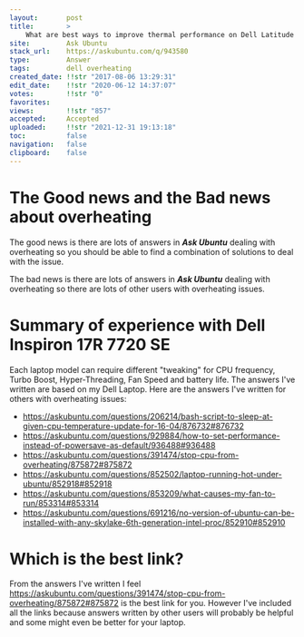 ```yaml
---
layout:       post
title:        >
    What are best ways to improve thermal performance on Dell Latitude E5570 running Ubuntu?
site:         Ask Ubuntu
stack_url:    https://askubuntu.com/q/943580
type:         Answer
tags:         dell overheating
created_date: !!str "2017-08-06 13:29:31"
edit_date:    !!str "2020-06-12 14:37:07"
votes:        !!str "0"
favorites:    
views:        !!str "857"
accepted:     Accepted
uploaded:     !!str "2021-12-31 19:13:18"
toc:          false
navigation:   false
clipboard:    false
---
```


# The Good news and the Bad news about overheating

The good news is there are lots of answers in ***Ask Ubuntu*** dealing with overheating so you should be able to find a combination of solutions to deal with the issue.

The bad news is there are lots of answers in ***Ask Ubuntu*** dealing with overheating so there are lots of other users with overheating issues.

# Summary of experience with Dell Inspiron 17R 7720 SE

Each laptop model can require different "tweaking" for CPU frequency, Turbo Boost, Hyper-Threading, Fan Speed and battery life. The answers I've written are based on my Dell Laptop. Here are the answers I've written for others with overheating issues:

- https://askubuntu.com/questions/206214/bash-script-to-sleep-at-given-cpu-temperature-update-for-16-04/876732#876732
- https://askubuntu.com/questions/929884/how-to-set-performance-instead-of-powersave-as-default/936488#936488
- https://askubuntu.com/questions/391474/stop-cpu-from-overheating/875872#875872
- https://askubuntu.com/questions/852502/laptop-running-hot-under-ubuntu/852918#852918
- https://askubuntu.com/questions/853209/what-causes-my-fan-to-run/853314#853314
- https://askubuntu.com/questions/691216/no-version-of-ubuntu-can-be-installed-with-any-skylake-6th-generation-intel-proc/852910#852910

# Which is the best link?

From the answers I've written I feel https://askubuntu.com/questions/391474/stop-cpu-from-overheating/875872#875872 is the best link for you. However I've included all the links because answers written by other users will probably be helpful and some might even be better for your laptop.

